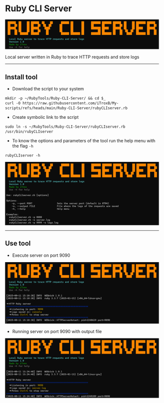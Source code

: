 # Ruby CLI Server

<div align="center">
  <img src="img/server-logo.png" width=750px>
</div>

Local server written in Ruby to trace HTTP requests and store logs

---

## Install tool

* Download the script to your system

```shell
mkdir -p ~/RubyTools/Ruby-CLI-Server/ && cd $_
curl -O https://raw.githubusercontent.com/iTroxB/My-scripts/refs/heads/main/Ruby-CLI-Server/rubyCLIserver.rb
```

* Create symbolic link to the script

```shell
sudo ln -s ~/RubyTools/Ruby-CLI-Server/rubyCLIserver.rb /usr/bin/rubyCLIserver
```

* To know the options and parameters of the tool run the help menu with the flag `-h`

```shell
rubyCLIserver -h
```

<div align="center">
  <img src="img/server-help.png" width=750px>
</div>

---

## Use tool

- Execute server on port 9090

<div align="center">
  <img src="img/server-1.png" width=750px>
</div>

- Running server on port 9090 with output file

<div align="center">
  <img src="img/server-2.png" width=750px>
</div>